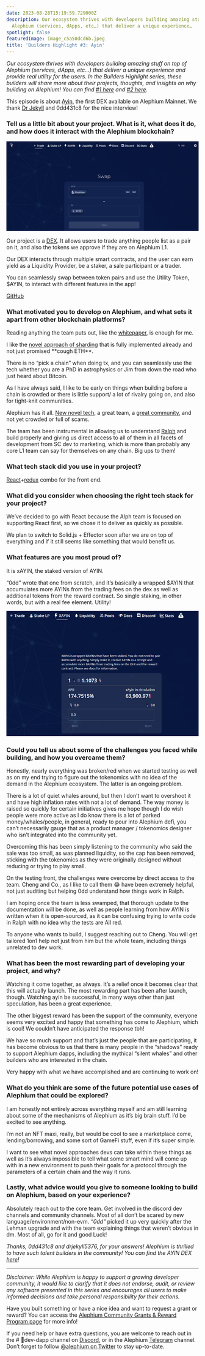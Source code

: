 ```yaml
---
date: 2023-08-28T15:19:59.729000Z
description: Our ecosystem thrives with developers building amazing stuff on top of
  Alephium (services, dApps, etc…) that deliver a unique experience…
spotlight: false
featuredImage: image_c5a50dcd6b.jpeg
title: 'Builders Highlight #3: Ayin'
---
```


_Our ecosystem thrives with developers building amazing stuff on top of Alephium (services, dApps, etc…) that deliver a unique experience and provide real utility for the users. In the Builders Highlight series, these builders will share more about their projects, thoughts, and insights on why building on Alephium! You can find_ <a href="https://medium.com/@alephium/builders-highlight-sezame-wallet-ddb4aeb61881" class="markup--anchor markup--p-anchor" data-href="https://medium.com/@alephium/builders-highlight-sezame-wallet-ddb4aeb61881" target="_blank"><em>#1 here</em></a> _and_ <a href="https://medium.com/@alephium/builders-highlight-alphpaca-nfts-99c69775f04c" class="markup--anchor markup--p-anchor" data-href="https://medium.com/@alephium/builders-highlight-alphpaca-nfts-99c69775f04c" target="_blank"><em>#2 here</em></a>_._

This episode is about <a href="http://ayin.app" class="markup--anchor markup--p-anchor" data-href="http://ayin.app" rel="noopener" target="_blank">Ayin</a>, the first DEX available on Alephium Mainnet. We thank <a href="https://medium.com/@alephium/community-highlight-11-dr-jekyll-165ab9a51880" class="markup--anchor markup--p-anchor" data-href="https://medium.com/@alephium/community-highlight-11-dr-jekyll-165ab9a51880" target="_blank">Dr Jekyll</a> and 0dd431c8 for the nice interview!

### **Tell us a little bit about your project. What is it, what does it do, and how does it interact with the Alephium blockchain?**

![](image_b7debe4600.png)

Our project is a <a href="https://www.ayin.app/" class="markup--anchor markup--p-anchor" data-href="https://www.ayin.app/" rel="noopener" target="_blank">DEX</a>. It allows users to trade anything people list as a pair on it, and also the tokens we approve if they are on Alephium L1.

Our DEX interacts through multiple smart contracts, and the user can earn yield as a Liquidity Provider, be a staker, a sale participant or a trader.

You can seamlessly swap between token pairs and use the Utility Token, \$AYIN, to interact with different features in the app!

<a href="https://github.com/0dd431c8/ayin-swap" class="markup--anchor markup--p-anchor" data-href="https://github.com/0dd431c8/ayin-swap" rel="noopener" target="_blank">GitHub</a>

### What motivated you to develop on Alephium, and what sets it apart from other blockchain platforms?

Reading anything the team puts out, like the <a href="https://github.com/alephium/white-paper" class="markup--anchor markup--p-anchor" data-href="https://github.com/alephium/white-paper" rel="noopener" target="_blank">whitepaper</a>, is enough for me.

I like the <a href="https://medium.com/@alephium/an-introduction-to-blockflow-alephiums-sharding-algorithm-bbbf318c3402" class="markup--anchor markup--p-anchor" data-href="https://medium.com/@alephium/an-introduction-to-blockflow-alephiums-sharding-algorithm-bbbf318c3402" target="_blank">novel approach of sharding</a> that is fully implemented already and not just promised \*\*cough ETH\*\*.

There is no “pick a chain” when doing tx, and you can seamlessly use the tech whether you are a PhD in astrophysics or Jim from down the road who just heard about Bitcoin.

As I have always said, I like to be early on things when building before a chain is crowded or there is little support/ a lot of rivalry going on, and also for tight-knit communities.

Alephium has it all. <a href="http://www.alephium.org" class="markup--anchor markup--p-anchor" data-href="http://www.alephium.org" rel="noopener" target="_blank">New novel tech,</a> a great team, a <a href="http://alephium.org/discord" class="markup--anchor markup--p-anchor" data-href="http://alephium.org/discord" rel="noopener" target="_blank">great community</a>, and not yet crowded or full of scams.

The team has been instrumental in allowing us to understand <a href="https://docs.alephium.org/ralph/getting-started" class="markup--anchor markup--p-anchor" data-href="https://docs.alephium.org/ralph/getting-started" rel="noopener" target="_blank">Ralph</a> and build properly and giving us direct access to all of them in all facets of development from SC dev to marketing, which is more than probably any core L1 team can say for themselves on any chain. Big ups to them!

### What tech stack did you use in your project?

<a href="https://react.dev/" class="markup--anchor markup--p-anchor" data-href="https://react.dev/" rel="noopener" target="_blank">React</a>+<a href="https://redux.js.org/" class="markup--anchor markup--p-anchor" data-href="https://redux.js.org/" rel="noopener" target="_blank">redux</a> combo for the front end.

### **What did you consider when choosing the right tech stack for your project?**

We’ve decided to go with React because the Alph team is focused on supporting React first, so we chose it to deliver as quickly as possible.

We plan to switch to Solid.js + Effector soon after we are on top of everything and if it still seems like something that would benefit us.

### **What features are you most proud of?**

It is xAYIN, the staked version of AYIN.

“0dd” wrote that one from scratch, and it’s basically a wrapped \$AYIN that accumulates more AYINs from the trading fees on the dex as well as additional tokens from the reward contract. So single staking, in other words, but with a real fee element. Utility!

![](image_7f83206a7f.png)

### Could you tell us about some of the challenges you faced while building, and how you overcame them?

Honestly, nearly everything was broken/red when we started testing as well as on my end trying to figure out the tokenomics with no idea of the demand in the Alephium ecosystem. The latter is an ongoing problem.

There is a lot of quiet whales around, but then I don’t want to overshoot it and have high inflation rates with not a lot of demand. The way money is raised so quickly for certain initiatives gives me hope though I do wish people were more active as I do know there is a lot of parked money/whales/people, in general, ready to pour into Alephium defi, you can’t necessarily gauge that as a product manager / tokenomics designer who isn’t integrated into the community yet.

Overcoming this has been simply listening to the community who said the sale was too small, as was planned liquidity, so the cap has been removed, sticking with the tokenomics as they were originally designed without reducing or trying to play small.

On the testing front, the challenges were overcome by direct access to the team. Cheng and Co., as I like to call them 😂 have been extremely helpful, not just auditing but helping 0dd understand how things work in Ralph.

I am hoping once the team is less swamped, that thorough update to the documentation will be done, as well as people learning from how AYIN is written when it is open-sourced, as it can be confusing trying to write code in Ralph with no idea why the tests are All red.

To anyone who wants to build, I suggest reaching out to Cheng. You will get tailored 1on1 help not just from him but the whole team, including things unrelated to dev work.

### What has been the most rewarding part of developing your project, and why?

Watching it come together, as always. It’s a relief once it becomes clear that this will actually launch. The most rewarding part has been after launch, though. Watching ayin be successful, in many ways other than just speculation, has been a great experience.

The other biggest reward has been the support of the community, everyone seems very excited and happy that something has come to Alephium, which is cool! We couldn’t have anticipated the response tbh!

We have so much support and that’s just the people that are participating, it has become obvious to us that there is many people in the “shadows” ready to support Alephium dapps, including the mythical “silent whales” and other builders who are interested in the chain.

Very happy with what we have accomplished and are continuing to work on!

### What do you think are some of the future potential use cases of Alephium that could be explored?

I am honestly not entirely across everything myself and am still learning about some of the mechanisms of Alephium as it’s big brain stuff. I’d be excited to see anything.

I’m not an NFT maxi, really, but would be cool to see a marketplace come, lending/borrowing, and some sort of GameFi stuff, even if it’s super simple.

I want to see what novel approaches devs can take within these things as well as it’s always impossible to tell what some smart mind will come up with in a new environment to push their goals for a protocol through the parameters of a certain chain and the way it runs.

### Lastly, what advice would you give to someone looking to build on Alephium, based on your experience?

Absolutely reach out to the core team. Get involved in the discord dev channels and community channels. Most of all don’t be scared by new language/environment/non-evm. _“0dd”_ picked it up very quickly after the Lehman upgrade and with the team explaining things that weren’t obvious in dm. Most of all, go for it and good Luck!

_Thanks, 0dd431c8 and drjekyll5376, for your answers! Alephium is thrilled to have such talent builders in the community! You can find the AYIN DEX_ <a href="https://www.ayin.app/" class="markup--anchor markup--p-anchor" data-href="https://www.ayin.app/" rel="noopener" target="_blank"><em>here</em></a>_!_

---

_Disclaimer: While Alephium is happy to support a growing developer community, it would like to clarify that it does not endorse, audit, or review any software presented in this series and encourages all users to make informed decisions and take personal responsibility for their actions._

Have you built something or have a nice idea and want to request a grant or reward? You can access the <a href="https://github.com/alephium/community/blob/master/Grant%26RewardProgram.md" class="markup--anchor markup--p-anchor" data-href="https://github.com/alephium/community/blob/master/Grant%26RewardProgram.md" rel="noopener ugc nofollow noopener" target="_blank">Alephium Community Grants &amp; Reward Program page</a> for more info!

If you need help or have extra questions, you are welcome to reach out in the \# 🎨dev-dapp channel on <a href="https://alephium.org/discord/" class="markup--anchor markup--p-anchor" data-href="https://alephium.org/discord/" rel="noopener ugc nofollow noopener" target="_blank">Discord</a>, or in the Alephium <a href="https://t.me/alephiumgroup" class="markup--anchor markup--p-anchor" data-href="https://t.me/alephiumgroup" rel="noopener ugc nofollow noopener" target="_blank">Telegram</a> channel. Don’t forget to follow <a href="https://twitter.com/alephium" class="markup--anchor markup--p-anchor" data-href="https://twitter.com/alephium" rel="noopener ugc nofollow noopener" target="_blank">@alephium on Twitter</a> to stay up-to-date.

